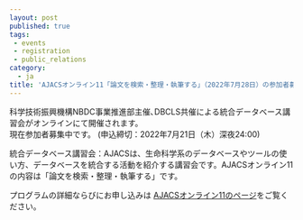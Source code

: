 ```yaml
---
layout: post
published: true
tags:
 - events
 - registration
 - public_relations
category:
  - ja
title: 'AJACSオンライン11「論文を検索・整理・執筆する」（2022年7月28日）の参加者募集中です'
---
```

科学技術振興機構NBDC事業推進部主催､DBCLS共催による統合データベース講習会がオンラインにて開催されます。 <br />
現在参加者募集中です。 (申込締切：2022年7月21日（木）深夜24:00)  <br />

統合データベース講習会：AJACSは、生命科学系のデータベースやツールの使い方、データベースを統合する活動を紹介する講習会です。AJACSオンライン11の内容は「論文を検索・整理・執筆する」です。
<br />

プログラムの詳細ならびにお申し込みは [AJACSオンライン11のページ](https://biosciencedbc.jp/event/ajacs/ajacs92.html "AJACSオンライン11のページ")をご覧ください。
